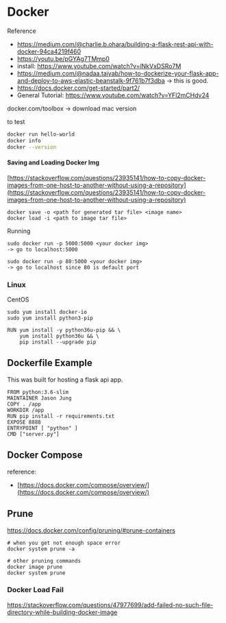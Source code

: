 # Docker 

Reference 

- https://medium.com/@charlie.b.ohara/building-a-flask-rest-api-with-docker-94ca4219f460
- https://youtu.be/pGYAg7TMmp0
- install: https://www.youtube.com/watch?v=lNkVxDSRo7M
- https://medium.com/@nadaa.taiyab/how-to-dockerize-your-flask-app-and-deploy-to-aws-elastic-beanstalk-9f761b7f3dba -> this is good. 
- https://docs.docker.com/get-started/part2/
- General Tutorial: https://www.youtube.com/watch?v=YFl2mCHdv24

docker.com/toolbox -> download mac version 

to test

```sh 
docker run hello-world 
docker info 
docker --version
```

#### Saving and Loading Docker Img

[https://stackoverflow.com/questions/23935141/how-to-copy-docker-images-from-one-host-to-another-without-using-a-repository](https://stackoverflow.com/questions/23935141/how-to-copy-docker-images-from-one-host-to-another-without-using-a-repository)

```
docker save -o <path for generated tar file> <image name>
docker load -i <path to image tar file>
```

Running 

```
sudo docker run -p 5000:5000 <your docker img> 
-> go to localhost:5000

sudo docker run -p 80:5000 <your docker img> 
-> go to localhost since 80 is default port
```

### Linux 

CentOS 

```
sudo yum install docker-io
sudo yum install python3-pip
```

```
RUN yum install -y python36u-pip && \
	yum install python36u && \
    pip install --upgrade pip
```


## Dockerfile Example 

This was built for hosting a flask api app. 

```
FROM python:3.6-slim
MAINTAINER Jason Jung 
COPY . /app
WORKDIR /app
RUN pip install -r requirements.txt
EXPOSE 8888
ENTRYPOINT [ "python" ]
CMD ["server.py"]
```

## Docker Compose 

reference: 

- [https://docs.docker.com/compose/overview/](https://docs.docker.com/compose/overview/)


## Prune 

https://docs.docker.com/config/pruning/#prune-containers

```
# when you get not enough space error 
docker system prune -a

# other pruning commands 
docker image prune
docker system prune
```

### Docker Load Fail 

https://stackoverflow.com/questions/47977699/add-failed-no-such-file-directory-while-building-docker-image
